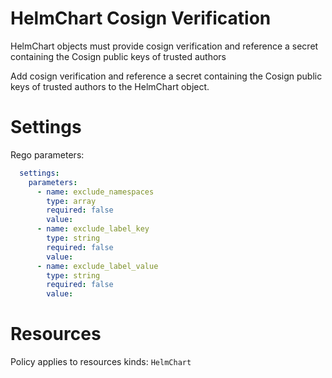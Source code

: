 # HelmChart Cosign Verification

HelmChart objects must provide cosign verification and reference a secret containing the Cosign public keys of trusted authors

Add cosign verification and reference a secret containing the Cosign public keys of trusted authors to the HelmChart object.

# Settings

Rego parameters:
```yaml
  settings:
    parameters:
      - name: exclude_namespaces
        type: array
        required: false
        value:
      - name: exclude_label_key
        type: string
        required: false
        value:
      - name: exclude_label_value
        type: string
        required: false
        value:
```

# Resources
Policy applies to resources kinds:
`HelmChart`
